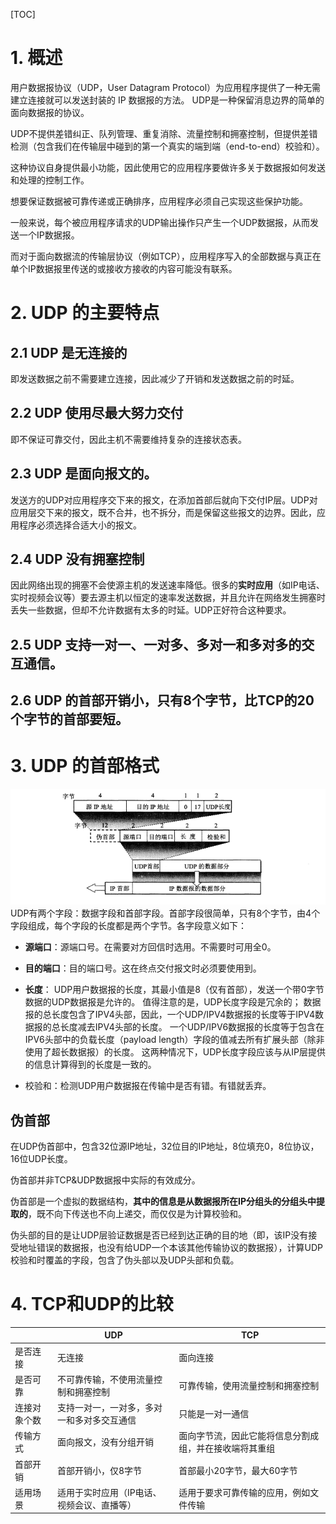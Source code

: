 [TOC]
# 1. 概述
用户数据报协议（UDP，User Datagram Protocol）为应用程序提供了一种无需建立连接就可以发送封装的 IP 数据报的方法。
UDP是一种保留消息边界的简单的面向数据报的协议。

UDP不提供差错纠正、队列管理、重复消除、流量控制和拥塞控制，但提供差错检测（包含我们在传输层中碰到的第一个真实的端到端（end-to-end）校验和）。

这种协议自身提供最小功能，因此使用它的应用程序要做许多关于数据报如何发送和处理的控制工作。

想要保证数据被可靠传递或正确排序，应用程序必须自己实现这些保护功能。

一般来说，每个被应用程序请求的UDP输出操作只产生一个UDP数据报，从而发送一个IP数据报。

而对于面向数据流的传输层协议（例如TCP），应用程序写入的全部数据与真正在单个IP数据报里传送的或接收方接收的内容可能没有联系。


# 2. UDP 的主要特点

## 2.1 UDP 是无连接的
即发送数据之前不需要建立连接，因此减少了开销和发送数据之前的时延。

## 2.2 UDP 使用尽最大努力交付
即不保证可靠交付，因此主机不需要维持复杂的连接状态表。
## 2.3 UDP 是面向报文的。
发送方的UDP对应用程序交下来的报文，在添加首部后就向下交付IP层。UDP对应用层交下来的报文，既不合并，也不拆分，而是保留这些报文的边界。因此，应用程序必须选择合适大小的报文。
## 2.4 UDP 没有拥塞控制
因此网络出现的拥塞不会使源主机的发送速率降低。很多的**实时应用**（如IP电话、实时视频会议等）要去源主机以恒定的速率发送数据，并且允许在网络发生拥塞时丢失一些数据，但却不允许数据有太多的时延。UDP正好符合这种要求。
## 2.5 UDP 支持一对一、一对多、多对一和多对多的交互通信。

## 2.6 UDP 的首部开销小，只有8个字节，比TCP的20个字节的首部要短。

# 3. UDP 的首部格式
![8ca78086d18ad2ac1cfd88eac2b8ec19](UDP协议详解.resources/55D6D437-CA41-4DB4-AA69-7AA32B60AD71.png)
UDP有两个字段：数据字段和首部字段。首部字段很简单，只有8个字节，由4个字段组成，每个字段的长度都是两个字节。各字段意义如下：
* **源端口**：源端口号。在需要对方回信时选用。不需要时可用全0。

* **目的端口**：目的端口号。这在终点交付报文时必须要使用到。

* **长度**： UDP用户数据报的长度，其最小值是8（仅有首部），发送一个带0字节数据的UDP数据报是允许的。
值得注意的是，UDP长度字段是冗余的；
数据报的总长度包含了IPV4头部，因此，一个UDP/IPV4数据报的长度等于IPV4数据报的总长度减去IPV4头部的长度。
一个UDP/IPV6数据报的长度等于包含在IPV6头部中的负载长度（payload length）字段的值减去所有扩展头部（除非使用了超长数据报）的长度。
这两种情况下，UDP长度字段应该与从IP层提供的信息计算得到的长度是一致的。

* 校验和：检测UDP用户数据报在传输中是否有错。有错就丢弃。

## 伪首部
在UDP伪首部中，包含32位源IP地址，32位目的IP地址，8位填充0，8位协议，16位UDP长度。

伪首部并非TCP&UDP数据报中实际的有效成分。

伪首部是一个虚拟的数据结构，**其中的信息是从数据报所在IP分组头的分组头中提取的**，既不向下传送也不向上递交，而仅仅是为计算校验和。

伪头部的目的是让UDP层验证数据是否已经到达正确的目的地（即，该IP没有接受地址错误的数据报，也没有给UDP一个本该其他传输协议的数据报），计算UDP校验和时覆盖的字段，包含了伪头部以及UDP头部和负载。

# 4. TCP和UDP的比较
| |UDP	|TCP|
| --- | --- |--- |
|是否连接|	无连接	|面向连接|
|是否可靠	|不可靠传输，不使用流量控制和拥塞控制	|可靠传输，使用流量控制和拥塞控制|
|连接对象个数	|支持一对一，一对多，多对一和多对多交互通信	|只能是一对一通信|
|传输方式	|面向报文，没有分组开销|面向字节流，因此它能将信息分割成组，并在接收端将其重组|
|首部开销	|首部开销小，仅8字节	|首部最小20字节，最大60字节|
|适用场景	|适用于实时应用（IP电话、视频会议、直播等）	|适用于要求可靠传输的应用，例如文件传输|